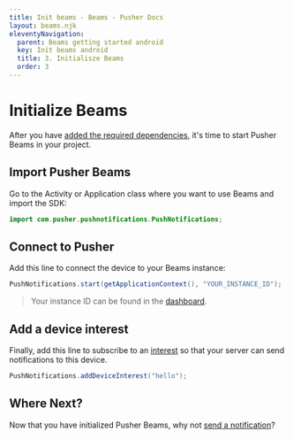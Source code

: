 ```yaml
---
title: Init beams - Beams - Pusher Docs
layout: beams.njk
eleventyNavigation:
  parent: Beams getting started android
  key: Init beams android
  title: 3. Initialisze Beams
  order: 3
---
```


# Initialize Beams

After you have [added the required dependencies](/docs/beams/getting-started/sdk-quick-starts/android/sdk-integration/), it's time to start Pusher Beams in your project.

## Import Pusher Beams

Go to the Activity or Application class where you want to use Beams and import the SDK:

```java
import com.pusher.pushnotifications.PushNotifications;
```

## Connect to Pusher

Add this line to connect the device to your Beams instance:

```java
PushNotifications.start(getApplicationContext(), "YOUR_INSTANCE_ID");
```

> Your instance ID can be found in the [dashboard](https://dashboard.pusher.com/beams).

## Add a device interest

Finally, add this line to subscribe to an [interest](/docs/beams/concepts/interests) so that your server can send notifications to this device.

```java
PushNotifications.addDeviceInterest("hello");
```

## Where Next?

Now that you have initialized Pusher Beams, why not [send a notification](/docs/beams/getting-started/sdk-quick-starts/android/publish-notifications/)?
